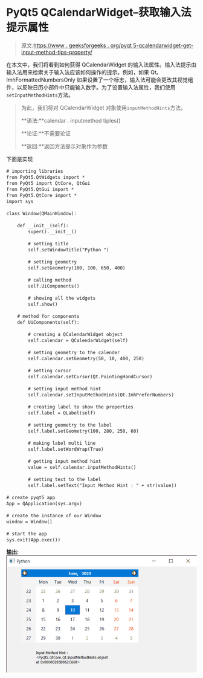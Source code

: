 # PyQt5 QCalendarWidget–获取输入法提示属性

> 原文:[https://www . geeksforgeeks . org/pyqt 5-qcalendarwidget-get-input-method-tips-property/](https://www.geeksforgeeks.org/pyqt5-qcalendarwidget-getting-input-method-hints-property/)

在本文中，我们将看到如何获得 QCalendarWidget 的输入法属性。输入法提示由输入法用来检索关于输入法应该如何操作的提示。例如，如果 Qt。ImhFormattedNumbersOnly 如果设置了一个标志，输入法可能会更改其视觉组件，以反映日历小部件中只能输入数字。为了设置输入法属性，我们使用`setInputMethodHints`方法。

> 为此，我们将对 QCalendarWidget 对象使用`inputMethodHints`方法。
> 
> **语法:**calendar . inputmethod tiples()
> 
> **论证:**不需要论证
> 
> **返回:**返回方法提示对象作为参数

下面是实现

```
# importing libraries
from PyQt5.QtWidgets import * 
from PyQt5 import QtCore, QtGui
from PyQt5.QtGui import * 
from PyQt5.QtCore import * 
import sys

class Window(QMainWindow):

    def __init__(self):
        super().__init__()

        # setting title
        self.setWindowTitle("Python ")

        # setting geometry
        self.setGeometry(100, 100, 650, 400)

        # calling method
        self.UiComponents()

        # showing all the widgets
        self.show()

    # method for components
    def UiComponents(self):

        # creating a QCalendarWidget object
        self.calendar = QCalendarWidget(self)

        # setting geometry to the calender
        self.calendar.setGeometry(50, 10, 400, 250)

        # setting cursor
        self.calendar.setCursor(Qt.PointingHandCursor)

        # setting input method hint     
        self.calendar.setInputMethodHints(Qt.ImhPreferNumbers)

        # creating label to show the properties
        self.label = QLabel(self)

        # setting geometry to the label
        self.label.setGeometry(100, 280, 250, 60)

        # making label multi line
        self.label.setWordWrap(True)

        # getting input method hint
        value = self.calendar.inputMethodHints()

        # setting text to the label
        self.label.setText("Input Method Hint : " + str(value))

# create pyqt5 app
App = QApplication(sys.argv)

# create the instance of our Window
window = Window()

# start the app
sys.exit(App.exec())
```

**输出:**
![](img/17481bb94d26545919d78ed5a14d899a.png)